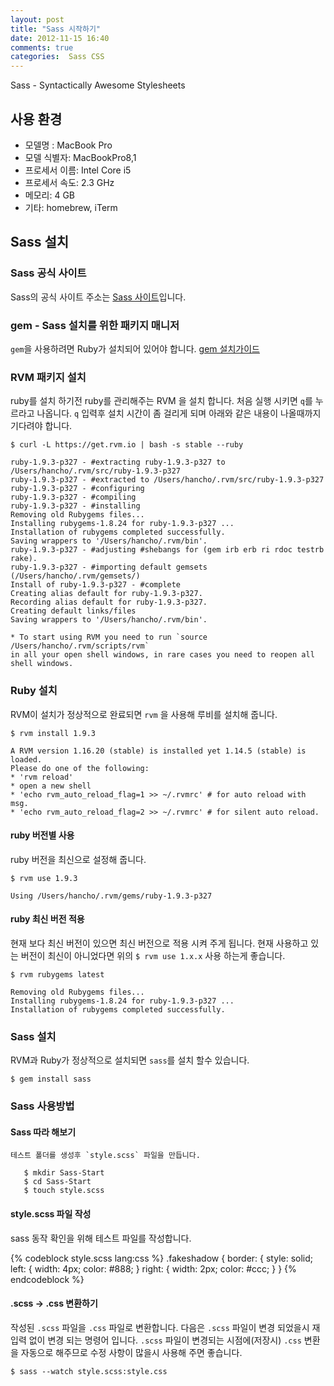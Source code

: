 ```yaml
---
layout: post
title: "Sass 시작하기"
date: 2012-11-15 16:40
comments: true
categories:  Sass CSS
---
```


Sass - Syntactically Awesome Stylesheets

## 사용 환경

- 모델명    :     MacBook Pro
- 모델 식별자:	  MacBookPro8,1
- 프로세서 이름:   Intel Core i5
- 프로세서 속도:	2.3 GHz
- 메모리:	       4 GB
- 기타: homebrew, iTerm

## Sass 설치

### Sass 공식 사이트

Sass의 공식 사이트 주소는 [Sass 사이트](http://sass-lang.com/docs.html)입니다.

### gem - Sass 설치를 위한 패키지 매니저

`gem`을 사용하려면 Ruby가 설치되어 있어야 합니다.
[gem 설치가이드](http://octopress.org/docs/setup/rvm/)

### RVM 패키지 설치

ruby를 설치 하기전 ruby를 관리해주는 RVM 을 설치 합니다.
처음 실행 시키면 `q`를 누르라고 나옵니다.
`q` 입력후 설치 시간이 좀 걸리게 되며 아래와 같은 내용이
나올때까지 기다려야 합니다.

    $ curl -L https://get.rvm.io | bash -s stable --ruby

    ruby-1.9.3-p327 - #extracting ruby-1.9.3-p327 to /Users/hancho/.rvm/src/ruby-1.9.3-p327
    ruby-1.9.3-p327 - #extracted to /Users/hancho/.rvm/src/ruby-1.9.3-p327
    ruby-1.9.3-p327 - #configuring
    ruby-1.9.3-p327 - #compiling
    ruby-1.9.3-p327 - #installing 
    Removing old Rubygems files...
    Installing rubygems-1.8.24 for ruby-1.9.3-p327 ...
    Installation of rubygems completed successfully.
    Saving wrappers to '/Users/hancho/.rvm/bin'.
    ruby-1.9.3-p327 - #adjusting #shebangs for (gem irb erb ri rdoc testrb rake).
    ruby-1.9.3-p327 - #importing default gemsets (/Users/hancho/.rvm/gemsets/)
    Install of ruby-1.9.3-p327 - #complete 
    Creating alias default for ruby-1.9.3-p327.
    Recording alias default for ruby-1.9.3-p327.
    Creating default links/files
    Saving wrappers to '/Users/hancho/.rvm/bin'.

    * To start using RVM you need to run `source /Users/hancho/.rvm/scripts/rvm`
    in all your open shell windows, in rare cases you need to reopen all shell windows.
    
### Ruby 설치

RVM이 설치가 정상적으로 완료되면 `rvm` 을 사용해 루비를 설치해 줍니다.

    $ rvm install 1.9.3

    A RVM version 1.16.20 (stable) is installed yet 1.14.5 (stable) is loaded.
    Please do one of the following:
    * 'rvm reload'
    * open a new shell
    * 'echo rvm_auto_reload_flag=1 >> ~/.rvmrc' # for auto reload with msg.
    * 'echo rvm_auto_reload_flag=2 >> ~/.rvmrc' # for silent auto reload.

#### ruby 버전별 사용

ruby 버전을 최신으로 설정해 줍니다.

    $ rvm use 1.9.3

    Using /Users/hancho/.rvm/gems/ruby-1.9.3-p327


#### ruby 최신 버전 적용

현재 보다 최신 버전이 있으면 최신 버전으로 적용 시켜 주게 됩니다.
현재 사용하고 있는 버전이 최신이 아니었다면 위의 `$ rvm use 1.x.x` 사용
하는게 좋습니다.

    $ rvm rubygems latest

    Removing old Rubygems files...
    Installing rubygems-1.8.24 for ruby-1.9.3-p327 ...
    Installation of rubygems completed successfully.
    
### Sass 설치

RVM과 Ruby가 정상적으로 설치되면 `sass`를 설치 할수 있습니다.

    $ gem install sass
    
### Sass 사용방법

#### Sass 따라 해보기

    테스트 폴더를 생성후 `style.scss` 파일을 만듭니다.

       $ mkdir Sass-Start
       $ cd Sass-Start
       $ touch style.scss

#### style.scss 파일 작성

sass 동작 확인을 위해 테스트 파일를 작성합니다.

{% codeblock style.scss lang:css %}
.fakeshadow {
  border: {
    style: solid;
    left: {
      width: 4px;
      color: #888;
    }
    right: {
      width: 2px;
      color: #ccc;
    }
  }
{% endcodeblock %}

#### .scss -> .css 변환하기

작성된 `.scss` 파일을 `.css` 파일로 변환합니다. 다음은 `.scss` 파일이 변경
되었을시 재입력 없이 변경 되는 명령어 입니다. `.scss` 파일이 변경되는
시점에(저장시) `.css` 변환을 자동으로 해주므로 수정 사항이 많을시 사용해
주면 좋습니다.

    $ sass --watch style.scss:style.css
